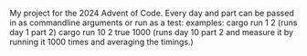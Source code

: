 My project for the 2024 Advent of Code. Every day and part can be passed in as commandline arguments or run as a test:
examples:
cargo run 1 2 (runs day 1 part 2)
cargo run 10 2 true 1000 (runs day 10 part 2 and measure it by running it 1000 times and averaging the timings.)